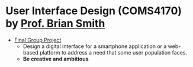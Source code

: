 # User Interface Design (COMS4170) by [Prof. Brian Smith](http://www.cs.columbia.edu/~brian/)

- [Final Group Project](https://github.com/JinhoLee93/User_Interface_Design/tree/main/final_group_project)
  - Design a digital interface for a smartphone application or a web-based platform to address a need that some user population faces.
  - **Be creative and ambitious**
